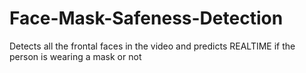 # Face-Mask-Safeness-Detection
Detects all the frontal faces in the video and predicts REALTIME if the person is wearing a mask or not
